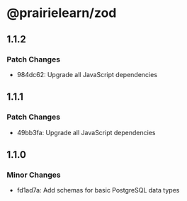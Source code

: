 # @prairielearn/zod

## 1.1.2

### Patch Changes

- 984dc62: Upgrade all JavaScript dependencies

## 1.1.1

### Patch Changes

- 49bb3fa: Upgrade all JavaScript dependencies

## 1.1.0

### Minor Changes

- fd1ad7a: Add schemas for basic PostgreSQL data types
